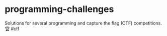 # programming-challenges
Solutions for several programming and capture the flag (CTF) competitions. 🏆 #ctf
